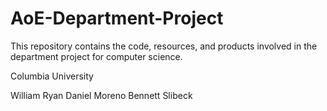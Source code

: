 # AoE-Department-Project

This repository contains the code, resources, and products involved in the department project for computer science.

Columbia University

William Ryan
Daniel Moreno
Bennett Slibeck
